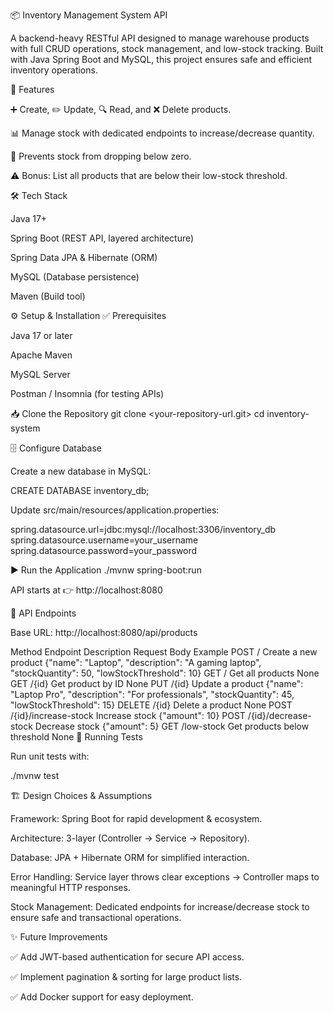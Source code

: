 📦 Inventory Management System API

A backend-heavy RESTful API designed to manage warehouse products with full CRUD operations, stock management, and low-stock tracking. Built with Java Spring Boot and MySQL, this project ensures safe and efficient inventory operations.

🚀 Features

➕ Create, ✏️ Update, 🔍 Read, and ❌ Delete products.

📊 Manage stock with dedicated endpoints to increase/decrease quantity.

🚫 Prevents stock from dropping below zero.

⚠️ Bonus: List all products that are below their low-stock threshold.

🛠️ Tech Stack

Java 17+

Spring Boot (REST API, layered architecture)

Spring Data JPA & Hibernate (ORM)

MySQL (Database persistence)

Maven (Build tool)

⚙️ Setup & Installation
✅ Prerequisites

Java 17 or later

Apache Maven

MySQL Server

Postman / Insomnia (for testing APIs)

📥 Clone the Repository
git clone <your-repository-url.git>
cd inventory-system

🗄️ Configure Database

Create a new database in MySQL:

CREATE DATABASE inventory_db;


Update src/main/resources/application.properties:

spring.datasource.url=jdbc:mysql://localhost:3306/inventory_db
spring.datasource.username=your_username
spring.datasource.password=your_password

▶️ Run the Application
./mvnw spring-boot:run


API starts at 👉 http://localhost:8080

📡 API Endpoints

Base URL: http://localhost:8080/api/products

Method	Endpoint	Description	Request Body Example
POST	/	Create a new product	{"name": "Laptop", "description": "A gaming laptop", "stockQuantity": 50, "lowStockThreshold": 10}
GET	/	Get all products	None
GET	/{id}	Get product by ID	None
PUT	/{id}	Update a product	{"name": "Laptop Pro", "description": "For professionals", "stockQuantity": 45, "lowStockThreshold": 15}
DELETE	/{id}	Delete a product	None
POST	/{id}/increase-stock	Increase stock	{"amount": 10}
POST	/{id}/decrease-stock	Decrease stock	{"amount": 5}
GET	/low-stock	Get products below threshold	None
🧪 Running Tests

Run unit tests with:

./mvnw test

🏗️ Design Choices & Assumptions

Framework: Spring Boot for rapid development & ecosystem.

Architecture: 3-layer (Controller → Service → Repository).

Database: JPA + Hibernate ORM for simplified interaction.

Error Handling: Service layer throws clear exceptions → Controller maps to meaningful HTTP responses.

Stock Management: Dedicated endpoints for increase/decrease stock to ensure safe and transactional operations.

✨ Future Improvements

✅ Add JWT-based authentication for secure API access.

✅ Implement pagination & sorting for large product lists.

✅ Add Docker support for easy deployment.
